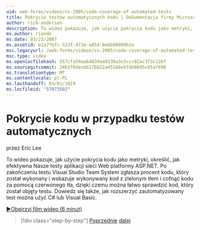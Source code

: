 ```yaml
---
uid: web-forms/videos/vs-2005/code-coverage-of-automated-tests
title: Pokrycie testów automatycznych kodu | Dokumentacja firmy Microsoft
author: rick-anderson
description: To wideo pokazuje, jak użycie pokrycia kodu jako metryki, określić, jak efektywna Nasze testy aplikacji sieci Web platformy ASP.NET. Po zakończeniu testu ma com...
ms.author: riande
ms.date: 03/23/2007
ms.assetid: b1a7fbfc-523f-473e-a454-8e6b90099b1e
msc.legacyurl: /web-forms/videos/vs-2005/code-coverage-of-automated-tests
msc.type: video
ms.openlocfilehash: 557cfa59aa64839aa9339a3c5ccc82ac3f3c12bf
ms.sourcegitcommit: 24b1f6decbb17bb22a45166e5fdb0845c65af498
ms.translationtype: MT
ms.contentlocale: pl-PL
ms.lasthandoff: 03/01/2019
ms.locfileid: "57073502"
---
```

<a name="code-coverage-of-automated-tests"></a>Pokrycie kodu w przypadku testów automatycznych
====================
przez Eric Lee

To wideo pokazuje, jak użycie pokrycia kodu jako metryki, określić, jak efektywna Nasze testy aplikacji sieci Web platformy ASP.NET. Po zakończeniu testu Visual Studio Team System zgłasza procent kodu, który został wykonany i wskazuje wykonywany kod z zielonym tłem i cofnąć kodu za pomocą czerwonego tła, dzięki czemu można łatwo sprawdzić kod, który został objęty testu. Dowiedz się także, jak rozszerzyć zautomatyzowany test można użyć C# lub Visual Basic.

[&#9654;Obejrzyj film wideo (6 minut)](https://channel9.msdn.com/Blogs/ASP-NET-Site-Videos/code-coverage-of-automated-tests)

> [!div class="step-by-step"]
> [Poprzednie](measuring-the-business-value-of-ajax.md)
> [dalej](custom-extraction-rules-and-coded-web-tests.md)
